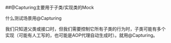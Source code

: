 ##@Capturing主要用于子类/实现类的Mock

什么测试场景用@Capturing 

我们只知道父类或接口时，但我们需要控制它所有子类的行为时，子类可能有多个实现（可能有人工写的，也可能是AOP代理自动生成时）。就用@Capturing。 